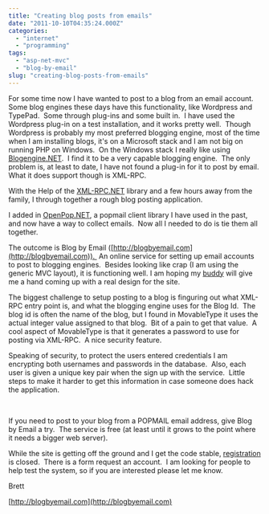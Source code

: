 ```yaml
---
title: "Creating blog posts from emails"
date: "2011-10-10T04:35:24.000Z"
categories: 
  - "internet"
  - "programming"
tags: 
  - "asp-net-mvc"
  - "blog-by-email"
slug: "creating-blog-posts-from-emails"
---
```


For some time now I have wanted to post to a blog from an email account.  Some blog engines these days have this functionality, like Wordpress and TypePad.  Some through plug-ins and some built in.  I have used the Wordpress plug-in on a test installation, and it works pretty well.  Though Wordpress is probably my most preferred blogging engine, most of the time when I am installing blogs, it's on a Microsoft stack and I am not big on running PHP on Windows.  On the Windows stack I really like using [Blogengine.NET](http://www.dotnetblogengine.net/).  I find it to be a very capable blogging engine.  The only problem is, at least to date, I have not found a plug-in for it to post by email.  What it does support though is XML-RPC.

With the Help of the [XML-RPC.NET](http://www.xml-rpc.net/) library and a few hours away from the family, I through together a rough blog posting application.

I added in [OpenPop.NET](http://sourceforge.net/projects/hpop/), a popmail client library I have used in the past, and now have a way to collect emails.  Now all I needed to do is tie them all together.

The outcome is Blog by Email ([http://blogbyemail.com](http://blogbyemail.com)).  An online service for setting up email accounts to post to blogging engines.  Besides looking like crap (I am using the generic MVC layout), it is functioning well. I am hoping my [buddy](http://davekoppe.com "Dave Koppe Design Company") will give me a hand coming up with a real design for the site.

The biggest challenge to setup posting to a blog is finguring out what XML-RPC entry point is, and what the blogging engine uses for the Blog Id.  The blog id is often the name of the blog, but I found in MovableType it uses the actual integer value assigned to that blog.  Bit of a pain to get that value.  A cool aspect of MovableType is that it generates a password to use for posting via XML-RPC.  A nice security feature.

Speaking of security, to protect the users entered credentials I am encrypting both usernames and passwords in the database.  Also, each user is given a unique key pair when the sign up with the service.  Little steps to make it harder to get this information in case someone does hack the application.

 

If you need to post to your blog from a POPMAIL email address, give Blog by Email a try.  The service is free (at least until it grows to the point where it needs a bigger web server).

While the site is getting off the ground and I get the code stable, [registration](http://blogbyemail.com/account/register) is closed.  There is a form request an account.  I am looking for people to help test the system, so if you are interested please let me know.

Brett

[http://blogbyemail.com](http://blogbyemail.com)
